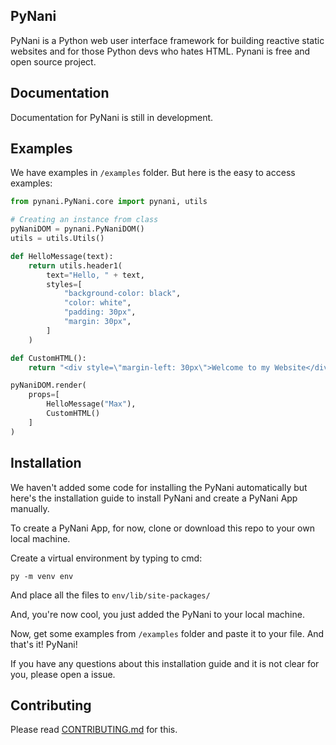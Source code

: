 ## PyNani
PyNani is a Python web user interface framework for building reactive static websites and for those Python devs who hates HTML. Pynani is free and open source project.

## Documentation
Documentation for PyNani is still in development.

## Examples
We have examples in ```/examples``` folder. But here is the easy to access examples:

```py
from pynani.PyNani.core import pynani, utils

# Creating an instance from class
pyNaniDOM = pynani.PyNaniDOM()
utils = utils.Utils()

def HelloMessage(text):
    return utils.header1(
        text="Hello, " + text,
        styles=[
            "background-color: black",
            "color: white",
            "padding: 30px",
            "margin: 30px",
        ]
    )

def CustomHTML():
    return "<div style=\"margin-left: 30px\">Welcome to my Website</div>"

pyNaniDOM.render(
    props=[
        HelloMessage("Max"),
        CustomHTML()
    ]
)
```

## Installation
We haven't added some code for installing the PyNani automatically but
here's the installation guide to install PyNani and create a PyNani
App manually.

To create a PyNani App, for now, clone or download this repo to your 
own local machine.

Create a virtual environment by typing to cmd:
```
py -m venv env
```

And place all the files to ```env/lib/site-packages/```

And, you're now cool, you just added the PyNani to your local machine.

Now, get some examples from ```/examples``` folder and paste it to your file.
And that's it! PyNani!

If you have any questions about this installation guide and it is not clear
for you, please open a issue.

## Contributing
Please read [CONTRIBUTING.md](CONTRIBUTING.md) for this.
